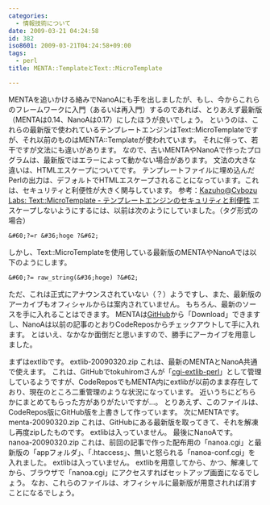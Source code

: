```yaml
---
categories:
  - 情報技術について
date: 2009-03-21 04:24:58
id: 382
iso8601: 2009-03-21T04:24:58+09:00
tags:
  - perl
title: MENTA::TemplateとText::MicroTemplate

---
```


<p>MENTAを追いかける絡みでNanoAにも手を出しましたが、もし、今からこれらのフレームワークに入門（あるいは再入門）するのであれば、とりあえず最新版（MENTAは0.14、NanoAは0.17）にしたほうが良いでしょう。
というのは、これらの最新版で使われているテンプレートエンジンはText::MicroTemplateですが、それ以前のものはMENTA::Templateが使われています。
それに伴って、若干ですが文法にも違いがあります。
なので、古いMENTAやNanoAで作ったプログラムは、最新版ではエラーによって動かない場合があります。
文法の大きな違いは、HTMLエスケープについてです。
テンプレートファイルに埋め込んだPerlの出力は、デフォルトでHTMLエスケープされることになっています。これは、セキュリティと利便性が大きく関与しています。
参考：<a href="http://labs.cybozu.co.jp/blog/kazuho/archives/2008/12/textmicrotemplate.php" target="_blank">Kazuho@Cybozu Labs: Text::MicroTemplate - テンプレートエンジンのセキュリティと利便性</a>
エスケープしないようにするには、以前は次のようにしていました。（タグ形式の場合）</p>

```default
&#60;?=r &#36;hoge ?&#62;
```

<p>しかし、Text::MicroTemplateを使用している最新版のMENTAやNanoAでは以下のようにします。</p>

```default
&#60;?= raw_string(&#36;hoge) ?&#62;
```

<p>ただ、これは正式にアナウンスされていない（？）ようですし、また、最新版のアーカイブもオフィシャルからは案内されていません。
もちろん、最新のソースを手に入れることはできます。
MENTAは<a href="https://github.com/tokuhirom/menta/tree/master" target="_blank">GitHub</a>から「Download」できますし、NanoAは以前の記事のとおりCodeReposからチェックアウトして手に入れます。
とはいえ、なかなか面倒だと思いますので、勝手にアーカイブを用意しました。</p>

<p>
まずはextlibです。
<span class="mt-enclosure mt-enclosure-file" style="display: inline;">extlib-20090320.zip</span>
これは、最新のMENTAとNanoA共通で使えます。
これは、GitHubでtokuhiromさんが「<a href="https://github.com/tokuhirom/cgi-extlib-perl/tree/master" target="_blank">cgi-extlib-perl</a>」として管理しているようですが、CodeReposでもMENTA内にextlibが以前のまま存在しており、現在のところ二重管理のような状況になっています。
近いうちにどちらかにまとめてもらった方がありがたいですが&#133;。
とりあえず、このファイルは、CodeRepos版にGitHub版を上書きして作っています。
次にMENTAです。
<span class="mt-enclosure mt-enclosure-file" style="display: inline;">menta-20090320.zip</span>
これは、GitHubにある最新版を取ってきて、それを解凍し再度zipしたものです。
extlibは入っていません。
最後にNanoAです。
<span class="mt-enclosure mt-enclosure-file" style="display: inline;">nanoa-20090320.zip</span>
これは、前回の記事で作った配布用の「nanoa.cgi」と最新版の「appフォルダ」、「.htaccess」、無いと怒られる「nanoa-conf.cgi」を入れました。
extlibは入っていません。
extlibを用意してから、かつ、解凍してから、ブラウザで「nanoa.cgi」にアクセスすればセットアップ画面になるでしょう。
なお、これらのファイルは、オフィシャルに最新版が用意されれば消すことになるでしょう。</p>
    	